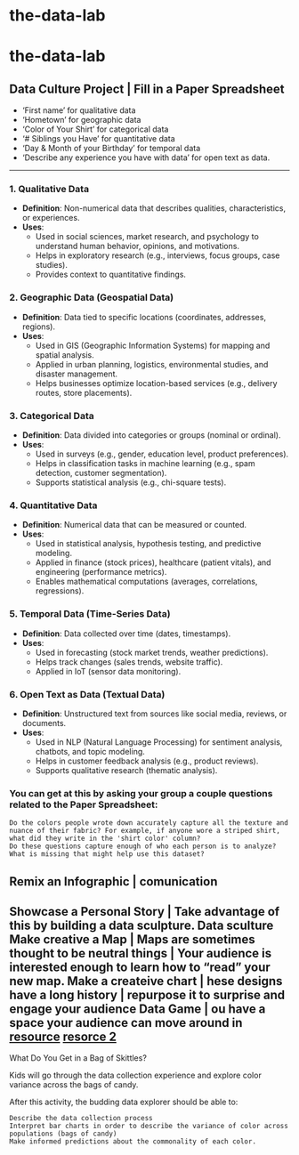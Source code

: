 # the-data-lab
# the-data-lab


## Data Culture Project | Fill in a Paper Spreadsheet

- ‘First name’ for qualitative data
- ‘Hometown’ for geographic data
- ‘Color of Your Shirt’ for categorical data
- ‘# Siblings you Have’ for quantitative data
- ‘Day & Month of your Birthday’ for temporal data
- ‘Describe any experience you have with data’ for open text as data.

----

### 1. **Qualitative Data**  
   - **Definition**: Non-numerical data that describes qualities, characteristics, or experiences.  
   - **Uses**:  
     - Used in social sciences, market research, and psychology to understand human behavior, opinions, and motivations.  
     - Helps in exploratory research (e.g., interviews, focus groups, case studies).  
     - Provides context to quantitative findings.  

### 2. **Geographic Data (Geospatial Data)**  
   - **Definition**: Data tied to specific locations (coordinates, addresses, regions).  
   - **Uses**:  
     - Used in GIS (Geographic Information Systems) for mapping and spatial analysis.  
     - Applied in urban planning, logistics, environmental studies, and disaster management.  
     - Helps businesses optimize location-based services (e.g., delivery routes, store placements).  

### 3. **Categorical Data**  
   - **Definition**: Data divided into categories or groups (nominal or ordinal).  
   - **Uses**:  
     - Used in surveys (e.g., gender, education level, product preferences).  
     - Helps in classification tasks in machine learning (e.g., spam detection, customer segmentation).  
     - Supports statistical analysis (e.g., chi-square tests).  

### 4. **Quantitative Data**  
   - **Definition**: Numerical data that can be measured or counted.  
   - **Uses**:  
     - Used in statistical analysis, hypothesis testing, and predictive modeling.  
     - Applied in finance (stock prices), healthcare (patient vitals), and engineering (performance metrics).  
     - Enables mathematical computations (averages, correlations, regressions).  

### 5. **Temporal Data (Time-Series Data)**  
   - **Definition**: Data collected over time (dates, timestamps).  
   - **Uses**:  
     - Used in forecasting (stock market trends, weather predictions).  
     - Helps track changes (sales trends, website traffic).  
     - Applied in IoT (sensor data monitoring).  

### 6. **Open Text as Data (Textual Data)**  
   - **Definition**: Unstructured text from sources like social media, reviews, or documents.  
   - **Uses**:
     - Used in NLP (Natural Language Processing) for sentiment analysis, chatbots, and topic modeling.  
     - Helps in customer feedback analysis (e.g., product reviews).  
     - Supports qualitative research (thematic analysis).  

### You can get at this by asking your group a couple questions related to the Paper Spreadsheet:

    Do the colors people wrote down accurately capture all the texture and nuance of their fabric? For example, if anyone wore a striped shirt, what did they write in the 'shirt color' column?
    Do these questions capture enough of who each person is to analyze?
    What is missing that might help use this dataset?

## Remix an Infographic | comunication

Showcase a Personal Story | Take advantage of this by building a data sculpture.
Data sculture
Make creative a Map | Maps are sometimes thought to be neutral things | Your audience is interested enough to learn how to “read” your new
map.
Make a createive chart | hese designs have a long history | repurpose it to surprise and engage your audience
Data Game | ou have a space your audience can move around in 
[resource](https://databasic.io/static/files/activity-materials/en/Infographic%20Remix%20Cards.pdf)
[resorce 2](https://databasic.io/static/files/activity-materials/en/Picking%20a%20Technique.pdf)
----

What Do You Get in a Bag of Skittles?

Kids will go through the data collection experience and explore color variance across the bags of candy.

After this activity, the budding data explorer should be able to:

    Describe the data collection process
    Interpret bar charts in order to describe the variance of color across populations (bags of candy)
    Make informed predictions about the commonality of each color.

